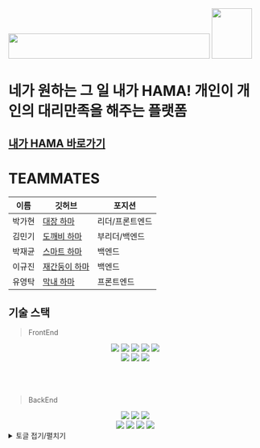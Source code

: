 <img src="https://user-images.githubusercontent.com/95837382/161723257-86dea2f6-4238-4860-a0fb-aa8d2ac13ce1.png" width="400" height="50"/>
<img src='https://user-images.githubusercontent.com/95837382/161722926-58161573-7ecd-4aa2-9937-de5dba7e3ac5.png' width='80' height='100'/>

# 네가 원하는 그 일 내가 HAMA! 개인이 개인의 대리만족을 해주는 플랫폼


## [내가 HAMA 바로가기](https://www.i-hama.xyz/)

# TEAMMATES

이름 | 깃허브 | 포지션
 ---|---|---|
박가현 | [대장 하마](https://github.com/GAHYUN-P) | 리더/프론트엔드
김민기 | [도깨비 하마](https://github.com/rlaalsrl715) | 부리더/백엔드
박재균 | [스마트 하마](https://github.com/JaeGyoon) | 백엔드
이규진 | [재간둥이 하마](https://github.com/Dean404) | 백엔드
유영탁 | [막내 하마](https://github.com/youngtakyoo) | 프론트엔드

## 기술 스택
>FrontEnd
<div align='center'>
    <img src="https://img.shields.io/badge/html-E34F26?style=for-the-badge&logo=html5&logoColor=white">
    <img src="https://img.shields.io/badge/css-1572B6?style=for-the-badge&logo=css3&logoColor=white">
    <img src="https://img.shields.io/badge/javascript-F7DF1E?style=for-the-badge&logo=javascript&logoColor=black">
    <img src="https://img.shields.io/badge/react-61DAFB?style=for-the-badge&logo=react&logoColor=black">
    <img src="https://img.shields.io/badge/redux-764ABC?style=for-the-badge&logo=redux&logoColor=black">
    <br/>
    <img src="https://img.shields.io/badge/figma-F24E1E?style=for-the-badge&logo=figma&logoColor=black">
    <img src="https://img.shields.io/badge/aws-232F3E?style=for-the-badge&logo=aws&logoColor=black">
    <img src="https://img.shields.io/badge/github-181717?style=for-the-badge&logo=github&logoColor=black">
</div>
    <br/>    <br/>    <br/>

>BackEnd
<div align='center' >
    <img src="https://img.shields.io/badge/java-007396?style=for-the-badge&logo=java&logoColor=white">
    <img src="https://img.shields.io/badge/spring-6DB33F?style=for-the-badge&logo=spring&logoColor=white">
    <img src="https://img.shields.io/badge/springboot-6DB33F?style=for-the-badge&logo=springboot&logoColor=black">
    <br/>
    <img src="https://img.shields.io/badge/gradle-02303A?style=for-the-badge&logo=gradle&logoColor=black">
    <img src="https://img.shields.io/badge/mysql-4479A1?style=for-the-badge&logo=mysql&logoColor=black">
    <img src="https://img.shields.io/badge/aws-232F3E?style=for-the-badge&logo=aws&logoColor=black">
    <img src="https://img.shields.io/badge/github-181717?style=for-the-badge&logo=github&logoColor=black">
</div>

<details>
<summary>토글 접기/펼치기</summary>
<div markdown="1">

안녕

</div>
</details>